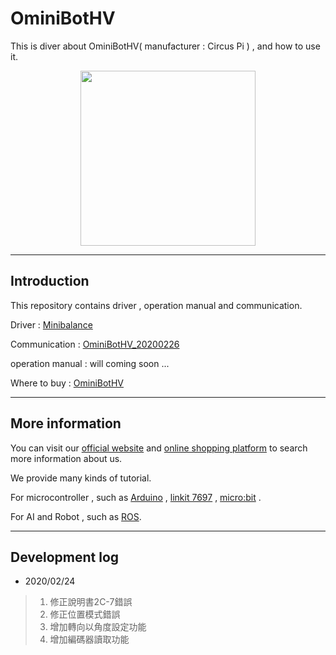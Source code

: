 # OminiBotHV
This is diver about OminiBotHV( manufacturer : Circus Pi  ) , and how to use it.

<p align="center">
  <img src="https://github.com/iCShopMgr/OminiBotHV/blob/master/image/OminiBotHV.jpg" width="280"/>
</p>

----
## Introduction

This repository contains driver , operation manual and communication.

Driver           :  [Minibalance](https://github.com/iCShopMgr/OminiBotHV/blob/master/driver/Minibalance.hex)

Communication    :  [OminiBotHV_20200226](https://github.com/iCShopMgr/OminiBotHV/blob/master/communication/OminiBotHV_20200226.pdf)

operation manual :  will coming soon ... 

Where to buy     :  [OminiBotHV](https://www.icshop.com.tw/product_info.php/products_id/27788)

----
## More information

You can visit our [official website](http://www.circuspi.com/) and [online shopping platform](https://www.icshop.com.tw/index.php) to search more information about us.

We provide many kinds of tutorial.

For microcontroller , such as  [Arduino](http://www.circuspi.com/index.php/category/technical-article/arduino/) , [linkit 7697](http://www.circuspi.com/index.php/category/technical-article/linkit/) , [micro:bit](http://www.circuspi.com/index.php/category/technical-article/mbitbot-mini/) .

For AI and Robot , such as [ROS](http://www.circuspi.com/index.php/category/technical-article/ros/).

----

## Development log

* 2020/02/24

> 1. 修正說明書2C-7錯誤
> 2. 修正位置模式錯誤
> 3. 增加轉向以角度設定功能
> 4. 增加編碼器讀取功能

